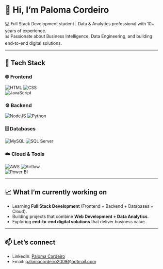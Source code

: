 # 👋 Hi, I’m Paloma Cordeiro  

💻 Full Stack Development student | Data & Analytics professional with 10+ years of experience.  
📊 Passionate about Business Intelligence, Data Engineering, and building end-to-end digital solutions.  

---

## 🚀 Tech Stack  

### 🌐 Frontend  
![HTML](https://img.shields.io/badge/HTML5-E34F26?style=for-the-badge&logo=html5&logoColor=white) 
![CSS](https://img.shields.io/badge/CSS3-1572B6?style=for-the-badge&logo=css3&logoColor=white)  
![JavaScript](https://img.shields.io/badge/JavaScript-F7DF1E?style=for-the-badge&logo=javascript&logoColor=black)  

### ⚙️ Backend  
![NodeJS](https://img.shields.io/badge/Node.js-43853D?style=for-the-badge&logo=node.js&logoColor=white) 
![Python](https://img.shields.io/badge/Python-3776AB?style=for-the-badge&logo=python&logoColor=white)  

### 🗄 Databases  
![MySQL](https://img.shields.io/badge/MySQL-005C84?style=for-the-badge&logo=mysql&logoColor=white) 
![SQL Server](https://img.shields.io/badge/Microsoft_SQL_Server-CC2927?style=for-the-badge&logo=microsoftsqlserver&logoColor=white)  

### ☁️ Cloud & Tools  
![AWS](https://img.shields.io/badge/AWS-232F3E?style=for-the-badge&logo=amazonaws&logoColor=white) 
![Airflow](https://img.shields.io/badge/Apache_Airflow-017CEE?style=for-the-badge&logo=apacheairflow&logoColor=white)  
![Power BI](https://img.shields.io/badge/PowerBI-F2C811?style=for-the-badge&logo=powerbi&logoColor=black)  

---

## 📈 What I’m currently working on  
- Learning **Full Stack Development** (Frontend + Backend + Databases + Cloud).  
- Building projects that combine **Web Development + Data Analytics**.  
- Exploring **end-to-end digital solutions** that deliver business value.  

---

## 📫 Let’s connect  
- LinkedIn: [Paloma Cordeiro](https://www.linkedin.com/in/paloma-cordeiro-119750b6)  
- Email: palomacordeiro2009@hotmail.com  
